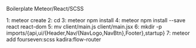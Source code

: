Boilerplate Meteor/React/SCSS

1: meteor create <app name>
2: cd <app name>
3: meteor npm install
4: meteor npm install --save react react-dom
5: mv client/main.js client/main.jsx
6: mkdir -p imports/{api,ui/{Header,Nav/{NavLogo,NavBtn},Footer},startup}
7: meteor add fourseven:scss kadira:flow-router
